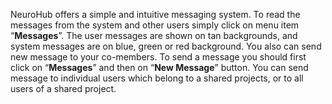 NeuroHub offers a simple and intuitive messaging system. To read the messages from the system and other users simply click on menu item “**Messages**”. The user messages are shown on tan backgrounds, and system messages are on blue, green or red background. You also can send new message to your co-members. To send a message you should first click on “**Messages**” and then on “**New Message**” button. You can send message to individual users which belong to a shared projects, or to all users of a shared project.